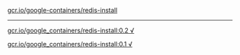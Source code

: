 [gcr.io/google-containers/redis-install](https://hub.docker.com/r/sqeven/redis-install/tags/) 

----
[gcr.io/google_containers/redis-install:0.2 √](https://hub.docker.com/r/sqeven/redis-install/tags/)

[gcr.io/google_containers/redis-install:0.1 √](https://hub.docker.com/r/sqeven/redis-install/tags/)

